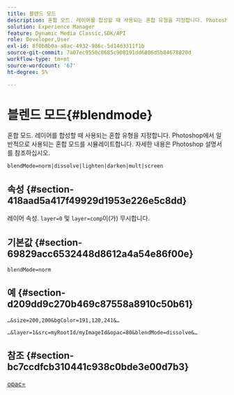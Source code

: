 ```yaml
---
title: 블렌드 모드
description: 혼합 모드. 레이어를 합성할 때 사용되는 혼합 유형을 지정합니다. Photoshop에서 일반적으로 사용되는 혼합 모드를 시뮬레이트합니다. 자세한 내용은 Photoshop 설명서 를 참조하십시오.
solution: Experience Manager
feature: Dynamic Media Classic,SDK/API
role: Developer,User
exl-id: 8f0b8b0a-a8ac-4932-986c-5d14d3311f1b
source-git-commit: 7a07ec9550c0685c908191dd6806d5b84678820d
workflow-type: tm+mt
source-wordcount: '67'
ht-degree: 5%

---
```


# 블렌드 모드{#blendmode}

혼합 모드. 레이어를 합성할 때 사용되는 혼합 유형을 지정합니다. Photoshop에서 일반적으로 사용되는 혼합 모드를 시뮬레이트합니다. 자세한 내용은 Photoshop 설명서 를 참조하십시오.

`blendMode=norm|dissolve|lighten|darken|mult|screen`

## 속성 {#section-418aad5a417f49929d1953e226e5c8dd}

레이어 속성. `layer=0` 및 `layer=comp`이(가) 무시합니다.

## 기본값 {#section-69829acc6532448d8612a4a54e86f00e}

`blendMode=norm`

## 예 {#section-d209dd9c270b469c87558a8910c50b61}

`…&size=200,200&bgColor=191,120,241&…`

`…&layer=1&src=myRootId/myImageId&opac=80&blendMode=dissolve&…`

## 참조 {#section-bc7ccdfcb310441c938c0bde3e00d7b3}

[opac=](../../../../../is-api/http-ref/image-serving-api-ref/c-http-protocol-reference/c-command-reference/r-opac.md#reference-d2269b51aca34599a08d0a46ee5c27e5)
